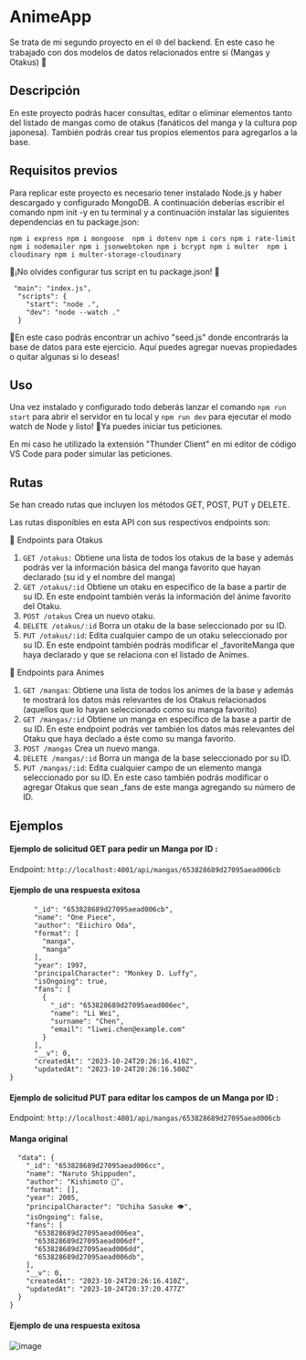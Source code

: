 # AnimeApp
Se trata de mi segundo proyecto en el 🌐 del backend. En este caso he trabajado con dos modelos de datos relacionados entre si (Mangas y Otakus) 🏯 

## Descripción 
En este proyecto podrás hacer consultas, editar o eliminar elementos tanto del listado de mangas como de otakus (fanáticos del manga y la cultura pop japonesa). También podrás crear tus propios elementos para agregarlos a la base. 

## Requisitos previos
Para replicar este proyecto es necesario tener instalado Node.js y haber descargado y configurado MongoDB.
A continuación deberías escribir el comando npm init -y en tu terminal y a continuación instalar las siguientes dependencias en tu package.json:

`npm i express npm i mongoose  npm i dotenv npm i cors npm i rate-limit npm i nodemailer npm i jsonwebtoken npm i bcrypt npm i multer  npm i cloudinary npm i multer-storage-cloudinary`

🔌¡No olvides configurar tus script en tu package.json! 🔌

```{
 "main": "index.js",
  "scripts": {
    "start": "node .",
    "dev": "node --watch ."
  }
```

📎En este caso podrás encontrar un achivo "seed.js" donde encontrarás la base de datos para este ejercicio. Aquí puedes agregar nuevas propiedades o quitar algunas si lo deseas!

## Uso

Una vez instalado y configurado todo deberás lanzar el comando `npm run start` para abrir el servidor en tu local y `npm run dev` para ejecutar el modo watch de Node y listo! 🙏Ya puedes iniciar tus peticiones. 

En mi caso he utilizado la extensión "Thunder Client" en mi editor de código VS Code para poder simular las peticiones.

 ## Rutas 

 Se han creado rutas que incluyen los métodos GET, POST, PUT y DELETE.

Las rutas disponibles en esta API con sus respectivos endpoints son:

👘 Endpoints para Otakus
1. `GET /otakus:` Obtiene una lista de todos los otakus de la base y además podrás ver la información básica del manga favorito que hayan declarado (su id y el nombre del manga)
2.  `GET /otakus/:id` Obtiene un otaku en específico de la base a partir de su ID. En este endpoint también verás la información del ánime favorito del Otaku.
3. `POST /otakus` Crea un nuevo otaku.
4.  `DELETE /otakus/:id` Borra un otaku de la base seleccionado por su ID.
5.  `PUT /otakus/:id`: Edita cualquier campo de un otaku seleccionado por su ID. En este endpoint también podrás modificar el _favoriteManga que haya declarado y que se relaciona con el listado de Animes. 

   
🏯 Endpoints para Animes
1. `GET /mangas`:  Obtiene una lista de todos los animes de la base y además te mostrará los datos más relevantes de los Otakus relacionados (aquellos que lo hayan seleccionado como su manga favorito)
2. `GET /mangas/:id` Obtiene un manga en específico de la base a partir de su ID. En este endpoint podrás ver también los datos más relevantes del Otaku que haya declado a éste como su manga favorito. 
3. `POST /mangas` Crea un nuevo manga.
4. `DELETE /mangas/:id` Borra un manga de la base seleccionado por su ID.
5. `PUT /mangas/:id`: Edita cualquier campo de un elemento manga  seleccionado por su ID. En este caso también podrás modificar o agregar Otakus que sean _fans de este manga agregando su número de ID.


## Ejemplos

#### Ejemplo de solicitud GET para pedir un Manga por ID : 

Endpoint: `http://localhost:4001/api/mangas/653828689d27095aead006cb`

#### Ejemplo de una respuesta exitosa 
```{
      "_id": "653828689d27095aead006cb",
      "name": "One Piece",
      "author": "Eiichiro Oda",
      "format": [
        "manga",
        "manga"
      ],
      "year": 1997,
      "principalCharacter": "Monkey D. Luffy",
      "isOngoing": true,
      "fans": [
        {
          "_id": "653828689d27095aead006ec",
          "name": "Li Wei",
          "surname": "Chen",
          "email": "liwei.chen@example.com"
        }
      ],
      "__v": 0,
      "createdAt": "2023-10-24T20:26:16.410Z",
      "updatedAt": "2023-10-24T20:26:16.500Z"
}
```


#### Ejemplo de solicitud PUT para editar los campos de un Manga por ID : 

Endpoint: `http://localhost:4001/api/mangas/653828689d27095aead006cb`


#### Manga original 

``` {
  "data": {
    "_id": "653828689d27095aead006cc",
    "name": "Naruto Shippuden",
    "author": "Kishimoto 💜",
    "format": [],
    "year": 2005,
    "principalCharacter": "Uchiha Sasuke 👁️️",
    "isOngoing": false,
    "fans": [
      "653828689d27095aead006ea",
      "653828689d27095aead006df",
      "653828689d27095aead006dd",
      "653828689d27095aead006db",
    ],
    "__v": 0,
    "createdAt": "2023-10-24T20:26:16.410Z",
    "updatedAt": "2023-10-24T20:37:20.477Z"
  }
}
```


#### Ejemplo de una respuesta exitosa 

![image](https://github.com/GigiAvila/AnimeApp/assets/130833110/110f2886-1ceb-48cb-a5da-27eed583aba0)

